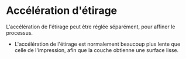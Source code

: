 Accélération d'étirage
====
L'accélération de l'étirage peut être réglée séparément, pour affiner le processus.

* L'accélération de l'étirage est normalement beaucoup plus lente que celle de l'impression, afin que la couche obtienne une surface lisse.
